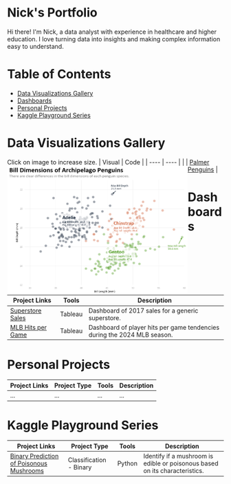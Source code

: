 # Nick's Portfolio

Hi there! I'm Nick, a data analyst with experience in healthcare and higher education. I love turning data into insights and making complex information easy to understand.

# Table of Contents
- [Data Visualizations Gallery](#data-visualizations-gallery)
- [Dashboards](#dashboards)
- [Personal Projects](#personal-projects)
- [Kaggle Playground Series](#kaggle-playground-series)

# Data Visualizations Gallery
Click on image to increase size.
| Visual | Code |
| ---- | ---- |
| <a href="url"><img src="https://github.com/nmartin812/visualizations/blob/main/Palmer%20Penguins.png" align="left" height="300" width="420" ></a> | [Palmer Penguins](https://github.com/nmartin812/visualizations/blob/main/Palmer%20Penguins%2020250415.ipynb  ) |

# Dashboards
| Project Links  | Tools  |  Description  |
| -------------- | ------------- | ------------- |
| [Superstore Sales](https://public.tableau.com/views/SuperstoreSales_17424875915440/Dashboard1?:language=en-US&:sid=&:redirect=auth&:display_count=n&:origin=viz_share_link) | Tableau | Dashboard of 2017 sales for a generic superstore. |
| [MLB Hits per Game](https://public.tableau.com/views/MLBHitsperGame/Dashboard1?:language=en-US&:sid=&:redirect=auth&:display_count=n&:origin=viz_share_link) | Tableau  | Dashboard of player hits per game tendencies during the 2024 MLB season.  |

# Personal Projects
| Project Links  | Project Type  |  Tools | Description  |
| -------------- | ------------- | ------------- | ------------- |
| ...  | ...  |  ... | ...  |

# Kaggle Playground Series
| Project Links  | Project Type  |  Tools | Description  |
| -------------- | ------------- | ------------- | ------------- |
| [Binary Prediction of Poisonous Mushrooms](https://github.com/nmartin812/projects/blob/main/Binary%20Prediction%20of%20Poisonous%20Mushrooms.ipynb)  | Classification - Binary  | Python  | Identify if a mushroom is edible or poisonous based on its characteristics. |



<!--
**nmartin812/nmartin812** is a ✨ _special_ ✨ repository because its `README.md` (this file) appears on your GitHub profile.

Here are some ideas to get you started:

- 🔭 I’m currently working on ...
- 🌱 I’m currently learning ...
- 👯 I’m looking to collaborate on ...
- 🤔 I’m looking for help with ...
- 💬 Ask me about ...
- 📫 How to reach me: ...
- 😄 Pronouns: ...
- ⚡ Fun fact: ...
-->
